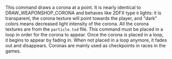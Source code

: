 This command draws a corona at a point. It is nearly identical to DRAW_WEAPONSHOP_CORONA and behaves like 2DFX type `0` lights: it is transparent, the corona texture will point towards the player, and "dark" colors means decreased light intensity of the corona. All the corona textures are from the `particle.txd` file. This command must be placed in a loop in order for the corona to appear. Once the corona is placed in a loop, it begins to appear by fading in. When not placed in a loop anymore, it fades out and disappears. Coronas are mainly used as checkpoints in races in the games.

